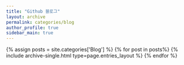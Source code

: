 ```yaml
---
title: "Github 블로그"  
layout: archive   
permalink: categories/blog   
author_profile: true   
sidebar_main: true  
---
```


{% assign posts = site.categories['Blog'] %}
{% for post in posts%} {% include archive-single.html type=page.entries_layout %} {% endfor %}
